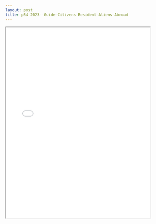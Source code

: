 ```yaml
---
layout: post
title: p54-2023--Guide-Citizens-Resident-Aliens-Abroad
---
```


<div class="pdf-container">
<iframe src="/ea/_pdf-2-md/p54-2023--Guide-Citizens-Resident-Aliens-Abroad.pdf" height="600" width="90%" allowFullScreen="true"></iframe>
</div>

